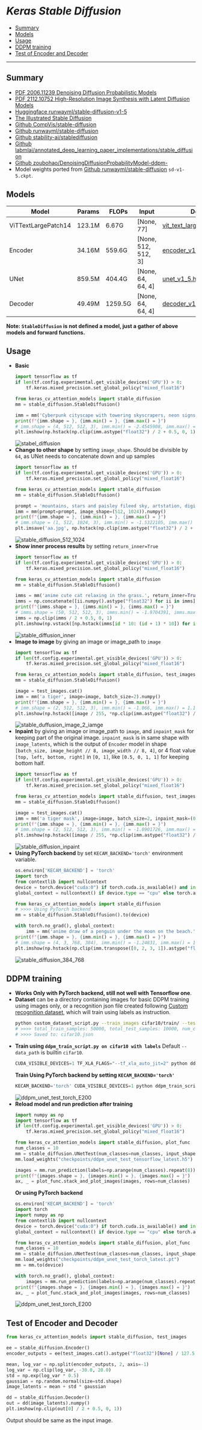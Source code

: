 # ___Keras Stable Diffusion___
  - [Summary](#summary)
  - [Models](#models)
  - [Usage](#usage)
  - [DDPM training](#ddpm-training)
  - [Test of Encoder and Decoder](#test-of-encoder-and-decoder)
***

## Summary
  - [PDF 2006.11239 Denoising Diffusion Probabilistic Models](https://arxiv.org/pdf/2006.11239.pdf)
  - [PDF 2112.10752 High-Resolution Image Synthesis with Latent Diffusion Models](https://arxiv.org/pdf/2112.10752.pdf)
  - [Huggingface runwayml/stable-diffusion-v1-5](https://huggingface.co/runwayml/stable-diffusion-v1-5)
  - [The Illustrated Stable Diffusion](https://jalammar.github.io/illustrated-stable-diffusion/)
  - [Github CompVis/stable-diffusion](https://github.com/CompVis/stable-diffusion)
  - [Github runwayml/stable-diffusion](https://github.com/runwayml/stable-diffusion)
  - [Github stability-ai/stablediffusion](https://github.com/stability-ai/stablediffusion)
  - [Github labmlai/annotated_deep_learning_paper_implementations/stable_diffusion](https://github.com/labmlai/annotated_deep_learning_paper_implementations/tree/master/labml_nn/diffusion/stable_diffusion)
  - [Github zoubohao/DenoisingDiffusionProbabilityModel-ddpm-](https://github.com/zoubohao/DenoisingDiffusionProbabilityModel-ddpm-)
  - Model weights ported from [Github runwayml/stable-diffusion](https://github.com/runwayml/stable-diffusion) `sd-v1-5.ckpt`.
## Models
  | Model               | Params | FLOPs   | Input               | Download            |
  | ------------------- | ------ | ------- | ------------------- | ------------------- |
  | ViTTextLargePatch14 | 123.1M | 6.67G   | [None, 77]          | [vit_text_large_patch14_clip.h5](https://github.com/leondgarse/keras_cv_attention_models/releases/download/beit/vit_text_large_patch14_clip.h5) |
  | Encoder             | 34.16M | 559.6G  | [None, 512, 512, 3] | [encoder_v1_5.h5](https://github.com/leondgarse/keras_cv_attention_models/releases/download/stable_diffusion/encoder_v1_5.h5) |
  | UNet                | 859.5M | 404.4G  | [None, 64, 64, 4]   | [unet_v1_5.h5](https://github.com/leondgarse/keras_cv_attention_models/releases/download/stable_diffusion/unet_v1_5.h5) |
  | Decoder             | 49.49M | 1259.5G | [None, 64, 64, 4]   | [decoder_v1_5.h5](https://github.com/leondgarse/keras_cv_attention_models/releases/download/stable_diffusion/decoder_v1_5.h5) |

  **Note: `StableDiffusion` is not defined a model, just a gather of above models and forward functions.**
## Usage
  - **Basic**
    ```py
    import tensorflow as tf
    if len(tf.config.experimental.get_visible_devices('GPU')) > 0:
        tf.keras.mixed_precision.set_global_policy("mixed_float16")

    from keras_cv_attention_models import stable_diffusion
    mm = stable_diffusion.StableDiffusion()

    imm = mm('Cyberpunk cityscape with towering skyscrapers, neon signs, and flying cars.', batch_size=4).numpy()
    print(f"{imm.shape = }, {imm.min() = }, {imm.max() = }")
    # imm.shape = (4, 512, 512, 3), imm.min() = -2.4545908, imm.max() = 1.851803
    plt.imshow(np.hstack(np.clip(imm.astype("float32") / 2 + 0.5, 0, 1)))
    ```
    ![stabel_diffusion](https://github.com/leondgarse/keras_cv_attention_models/assets/5744524/e565c750-f98a-4d04-a280-0d0aa382ef5f)
  - **Change to other shape** by setting `image_shape`. Should be divisible by `64`, as UNet needs to concatenate down and up samples
    ```py
    import tensorflow as tf
    if len(tf.config.experimental.get_visible_devices('GPU')) > 0:
        tf.keras.mixed_precision.set_global_policy("mixed_float16")

    from keras_cv_attention_models import stable_diffusion
    mm = stable_diffusion.StableDiffusion()

    prompt = 'mountains, stars and paisley fileed sky, artstation, digital painting, sharp focus.'
    imm = mm(prompt=prompt, image_shape=(512, 1024)).numpy()
    print(f"{imm.shape = }, {imm.min() = }, {imm.max() = }")
    # imm.shape = (1, 512, 1024, 3), imm.min() = -1.5322105, imm.max() = 1.419162
    plt.imsave('aa.jpg', np.hstack(np.clip(imm.astype("float32") / 2 + 0.5, 0, 1)))
    ```
    ![stable_diffusion_512_1024](https://github.com/leondgarse/keras_cv_attention_models/assets/5744524/a10e3b97-38b5-4993-92ff-98f05ac0055d)
  - **Show inner process results** by setting `return_inner=True`
    ```py
    import tensorflow as tf
    if len(tf.config.experimental.get_visible_devices('GPU')) > 0:
        tf.keras.mixed_precision.set_global_policy("mixed_float16")

    from keras_cv_attention_models import stable_diffusion
    mm = stable_diffusion.StableDiffusion()

    imms = mm('anime cute cat relaxing in the grass.', return_inner=True)
    imms = np.concatenate([ii.numpy().astype("float32") for ii in imms], axis=0)
    print(f"{imms.shape = }, {imms.min() = }, {imms.max() = }")
    # imms.shape = (50, 512, 512, 3), imms.min() = -1.9704391, imms.max() = 1.8913615
    imms = np.clip(imms / 2 + 0.5, 0, 1)
    plt.imshow(np.vstack([np.hstack(imms[id * 10: (id + 1) * 10]) for id in range(5)]))
    ```
    ![stable_diffusion_inner](https://github.com/leondgarse/keras_cv_attention_models/assets/5744524/efb3c8a4-6dea-4e40-b28c-a5bc8dacefbc)
  - **Image to image** by giving an image or image_path to `image`
    ```py
    import tensorflow as tf
    if len(tf.config.experimental.get_visible_devices('GPU')) > 0:
        tf.keras.mixed_precision.set_global_policy("mixed_float16")

    from keras_cv_attention_models import stable_diffusion, test_images
    mm = stable_diffusion.StableDiffusion()

    image = test_images.cat()
    imm = mm('a tiger', image=image, batch_size=2).numpy()
    print(f"{imm.shape = }, {imm.min() = }, {imm.max() = }")
    # imm.shape = (2, 512, 512, 3), imm.min() = -1.066, imm.max() = 1.191
    plt.imshow(np.hstack([image / 255, *np.clip(imm.astype("float32") / 2 + 0.5, 0, 1)]))
    ```
    ![stable_duffusion_image_2_iamge](https://github.com/leondgarse/keras_cv_attention_models/assets/5744524/ff9b5cbb-6b7c-477d-b2c6-18fad9cf84d9)
  - **Inpaint** by giving an image or image_path to `image`, and `inpaint_mask` for keeping part of the original image. `inpaint_mask` is in same shape with `image_latents`, which is the output of `Encoder` model in shape `[batch_size, image_height // 8, image_width // 8, 4]`, or 4 float value `[top, left, bottom, right]` in `[0, 1]`, like `[0.5, 0, 1, 1]` for keeping bottom half.
    ```py
    import tensorflow as tf
    if len(tf.config.experimental.get_visible_devices('GPU')) > 0:
        tf.keras.mixed_precision.set_global_policy("mixed_float16")

    from keras_cv_attention_models import stable_diffusion, test_images
    mm = stable_diffusion.StableDiffusion()

    image = test_images.cat()
    imm = mm('a tiger mask', image=image, batch_size=2, inpaint_mask=(0.5, 0, 1, 1)).numpy()
    print(f"{imm.shape = }, {imm.min() = }, {imm.max() = }")
    # imm.shape = (2, 512, 512, 3), imm.min() = -1.0901726, imm.max() = 1.257365
    plt.imshow(np.hstack([image / 255, *np.clip(imm.astype("float32") / 2 + 0.5, 0, 1)]))
    ```
    ![stable_diffusion_inpaint](https://github.com/leondgarse/keras_cv_attention_models/assets/5744524/c44c7585-9949-4826-afff-450258c8bb18)
  - **Using PyTorch backend** by set `KECAM_BACKEND='torch'` environment variable.
    ```py
    os.environ['KECAM_BACKEND'] = 'torch'
    import torch
    from contextlib import nullcontext
    device = torch.device("cuda:0") if torch.cuda.is_available() and int(os.environ.get("CUDA_VISIBLE_DEVICES", "0")) >= 0 else torch.device("cpu")
    global_context = nullcontext() if device.type == "cpu" else torch.autocast(device_type=device.type, dtype=torch.float16)

    from keras_cv_attention_models import stable_diffusion
    # >>>> Using PyTorch backend
    mm = stable_diffusion.StableDiffusion().to(device)

    with torch.no_grad(), global_context:
        imm = mm('anime draw of a penguin under the moon on the beach.', image_shape=(768, 384), batch_size=4).cpu().numpy()
    print(f"{imm.shape = }, {imm.min() = }, {imm.max() = }")
    # imm.shape = (4, 3, 768, 384), imm.min() = -1.24831, imm.max() = 1.2017612
    plt.imshow(np.hstack(np.clip(imm.transpose([0, 2, 3, 1]).astype("float32") / 2 + 0.5, 0, 1)))
    ```
    ![stable_diffusion_384_768](https://github.com/leondgarse/keras_cv_attention_models/assets/5744524/f8f322de-06c4-459e-8411-119b59bbebd2)
## DDPM training
  - **Works Only with PyTorch backend, still not well with Tensorflow one**.
  - **Dataset** can be a directory containing images for basic DDPM training using images only, or a recognition json file created following [Custom recognition dataset](https://github.com/leondgarse/keras_cv_attention_models/discussions/52#discussion-3971513), which will train using labels as instruction.
    ```sh
    python custom_dataset_script.py --train_images cifar10/train/ --test_images cifar10/test/
    # >>>> total_train_samples: 50000, total_test_samples: 10000, num_classes: 10
    # >>>> Saved to: cifar10.json
    ```
  - **Train using `ddpm_train_script.py on cifar10 with labels`** Default `--data_path` is builtin `cifar10`.
    ```py
    CUDA_VISIBLE_DEVICES=1 TF_XLA_FLAGS="--tf_xla_auto_jit=2" python ddpm_train_script.py --epochs 200
    ```
    **Train Using PyTorch backend by setting `KECAM_BACKEND='torch'`**
    ```py
    KECAM_BACKEND='torch' CUDA_VISIBLE_DEVICES=1 python ddpm_train_script.py --epochs 200
    ```
    ![ddpm_unet_test_torch_E200](https://github.com/leondgarse/keras_cv_attention_models/assets/5744524/e3ba4532-00f9-484f-ae0a-f13164b02e15)
  - **Reload model and run prediction after training**
    ```py
    import numpy as np
    import tensorflow as tf
    if len(tf.config.experimental.get_visible_devices('GPU')) > 0:
        tf.keras.mixed_precision.set_global_policy("mixed_float16")

    from keras_cv_attention_models import stable_diffusion, plot_func
    num_classes = 10
    mm = stable_diffusion.UNetTest(num_classes=num_classes, input_shape=(32, 32, 3))
    mm.load_weights("checkpoints/ddpm_unet_test_tensorflow_latest.h5")

    images = mm.run_prediction(labels=np.arange(num_classes).repeat(8))
    print(f"{images.shape = }, {images.min() = }, {images.max() = }")
    ax, _ = plot_func.stack_and_plot_images(images, rows=num_classes)
    ```
    **Or using PyTorch backend**
    ```py
    os.environ['KECAM_BACKEND'] = 'torch'
    import torch
    import numpy as np
    from contextlib import nullcontext
    device = torch.device("cuda:0") if torch.cuda.is_available() and int(os.environ.get("CUDA_VISIBLE_DEVICES", "0")) >= 0 else torch.device("cpu")
    global_context = nullcontext() if device.type == "cpu" else torch.autocast(device_type=device.type, dtype=torch.float16)

    from keras_cv_attention_models import stable_diffusion, plot_func
    num_classes = 10
    mm = stable_diffusion.UNetTest(num_classes=num_classes, input_shape=(32, 32, 3))
    mm.load_weights("checkpoints/ddpm_unet_test_torch_latest.pt")
    mm = mm.to(device)

    with torch.no_grad(), global_context:
        images = mm.run_prediction(labels=np.arange(num_classes).repeat(8))
    print(f"{images.shape = }, {images.min() = }, {images.max() = }")
    ax, _ = plot_func.stack_and_plot_images(images, rows=num_classes)
    ```
    ![ddpm_unet_test_torch_E200](https://github.com/leondgarse/keras_cv_attention_models/assets/5744524/d3cea4a1-b4d8-447f-92cc-f52078f26ae0)
## Test of Encoder and Decoder
  ```py
  from keras_cv_attention_models import stable_diffusion, test_images

  ee = stable_diffusion.Encoder()
  encoder_outputs = ee(test_images.cat().astype("float32")[None] / 127.5 - 1).numpy()

  mean, log_var = np.split(encoder_outputs, 2, axis=-1)
  log_var = np.clip(log_var, -30.0, 20.0)
  std = np.exp(log_var * 0.5)
  gaussian = np.random.normal(size=std.shape)
  image_latents = mean + std * gaussian

  dd = stable_diffusion.Decoder()
  out = dd(image_latents).numpy()
  plt.imshow(np.clip(out[0] / 2 + 0.5, 0, 1))
  ```
  Output should be same as the input image.

